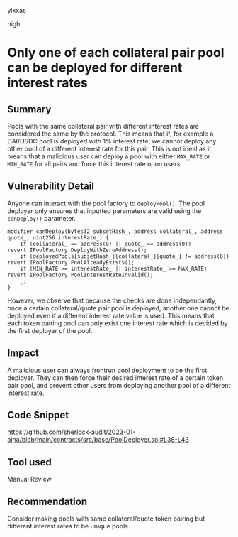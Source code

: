 yixxas

high

# Only one of each collateral pair pool can be deployed for different interest rates

## Summary
Pools with the same collateral pair with different interest rates are considered the same by the protocol. This means that if, for example a DAI/USDC pool is deployed with 1% interest rate, we cannot deploy any other pool of a different interest rate for this pair. This is not ideal as it means that a malicious user can deploy a pool with either `MAX_RATE` or `MIN_RATE` for all pairs and force this interest rate upon users.

## Vulnerability Detail
Anyone can interact with the pool factory to `deployPool()`. The pool deployer only ensures that inputted parameters are valid using the `canDeploy()` parameter. 

```solidity
modifier canDeploy(bytes32 subsetHash_, address collateral_, address quote_, uint256 interestRate_) {
	if (collateral_ == address(0) || quote_ == address(0))              revert IPoolFactory.DeployWithZeroAddress();
	if (deployedPools[subsetHash_][collateral_][quote_] != address(0)) revert IPoolFactory.PoolAlreadyExists();
	if (MIN_RATE >= interestRate_ || interestRate_ >= MAX_RATE)         revert IPoolFactory.PoolInterestRateInvalid();
	_;
}
```

However, we observe that because the checks are done independantly, once a certain collateral/quote pair pool is deployed, another one cannot be deployed even if a different interest rate value is used. This means that each token pairing pool can only exist one interest rate which is decided by the first deployer of the pool.

## Impact
A malicious user can always frontrun pool deployment to be the first deployer. They can then force their desired interest rate of a certain token pair pool, and prevent other users from deploying another pool of a different interest rate.

## Code Snippet
https://github.com/sherlock-audit/2023-01-ajna/blob/main/contracts/src/base/PoolDeployer.sol#L38-L43

## Tool used

Manual Review

## Recommendation
Consider making pools with same collateral/quote token pairing but different interest rates to be unique pools.
